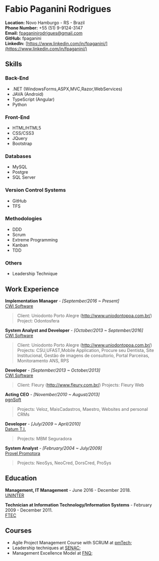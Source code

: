 # Fabio Paganini Rodrigues


**Location:** Novo Hamburgo - RS - Brazil  
**Phone Number:** +55 (51) 9-9124-3147  
**Email:** [fpaganinirodrigues@gmail.com](mailto:fpaganinirodrigues@gmail.com)  
**GitHub:** fpaganini   
**LinkedIn:** [https://www.linkedin.com/in/fpaganini/](https://www.linkedin.com/in/fpaganini/)  

## Skills  

### Back-End  

* .NET (WindowsForms,ASPX,MVC,Razor,WebServices)  
* JAVA (Android)   
* TypeScript (Angular)
* Python

### Front-End  

* HTML/HTML5  
* CSS/CSS3  
* JQuery
* Bootstrap 

### Databases 

* MySQL  
* Postgre
* SQL Server


### Version Control Systems  

* GitHub  
* TFS

### Methodologies  

* DDD
* Scrum   
* Extreme Programming   
* Kanban
* TDD

### Others

* Leadership Technique

## Work Experience  

**Implementation Manager** - *[September/2016 ~ Present]*  
[CWI Software](http://cwi.com.br/)
> Client: Uniodonto Porto Alegre (http://www.uniodontopoa.com.br/)
> Project: Odontosfera


**System Analyst and Developer** - *[October/2013 ~ September/2016]*  
[CWI Software](http://cwi.com.br/)
> Client: Uniodonto Porto Alegre (http://www.uniodontopoa.com.br/)
> Projects: CSU,UFAST,Mobile Application, Procure seu Dentista, Site Institucional, Gestão de imagens de consultorio, Portal Parceiras, Monitoramento ANS, RPS

**Developer** - *[September/2013 ~ October/2013]*  
[CWI Software](http://cwi.com.br/)
> Client: Fleury (http://www.fleury.com.br/)
> Projects: Fleury Web

**Acting CEO** - *[November/2010 ~ August/2013]*  
[pgnSoft](http://pgnsoft.com.br/)
> Projects: Veloz, MaisCadastros, Maestro, Websites and personal CRMs

**Developer** - *[July/2009 ~ April/2010]*  
[Datum T.I.](http://www.datum.inf.br/)
> Projects: MBM Seguradora

**System Analyst** - *[February/2004 ~ July/2009]*  
[Provel Promotora](http://www.provelpromotora.com/)
> Projects: NeoSys, NeoCred, DorsCred, ProSys

## Education  

**Management, IT Management** - June 2016 - December 2018.  
[UNINTER](http://www.uninter.com/)  

**Technician at Information Technology/Information Systems** - February 2009 - December 2011.  
[FTEC](https://www.ftec.com.br/)  

## Courses  

* Agile Project Management Course with SCRUM at [pmTech](http://www.pmtech.com.br/);  
* Leadership techniques at [SENAC](http://www.senacrs.com.br/);  
* Management Excellence Model at [FNQ](http://www.fnq.org.br/english/management-excellence-model);  
